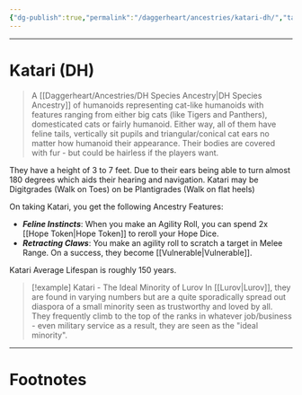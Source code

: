 ```yaml
---
{"dg-publish":true,"permalink":"/daggerheart/ancestries/katari-dh/","tags":["TTRPG"]}
---
```



---
# Katari (DH)
> A [[Daggerheart/Ancestries/DH Species Ancestry\|DH Species Ancestry]] of humanoids representing cat-like humanoids with features ranging from either big cats (like Tigers and Panthers), domesticated cats or fairly humanoid. Either way, all of them have feline tails, vertically sit pupils and triangular/conical cat ears no matter how humanoid their appearance. Their bodies are covered with fur - but could be hairless if the players want. 

They have a height of 3 to 7 feet. Due to their ears being able to turn almost 180 degrees which aids their hearing and navigation.
Katari may be Digitgrades (Walk on Toes) on be Plantigrades (Walk on flat heels)
 
On taking Katari, you get the following Ancestry Features:
- ***Feline Instincts***: When you make an Agility Roll, you can spend 2x [[Hope Token\|Hope Token]] to reroll your Hope Dice.
- ***Retracting Claws***: You make an agility roll to scratch a target in Melee Range. On a success, they become [[Vulnerable\|Vulnerable]].

Katari Average Lifespan is roughly 150 years.

> [!example] Katari - The Ideal Minority of Lurov
> In [[Lurov\|Lurov]], they are found in varying numbers but are a quite sporadically spread out diaspora of a small minority seen as trustworthy and loved by all. They frequently climb to the top of the ranks in whatever job/business - even military service as a result, they are seen as the "ideal minority".

---
# Footnotes